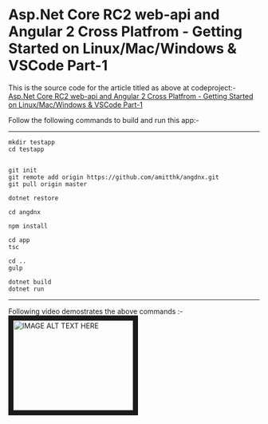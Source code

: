 # Asp.Net Core RC2 web-api and Angular 2 Cross Platfrom - Getting Started on Linux/Mac/Windows & VSCode Part-1

This is the source code for the article titled as above at codeproject:-
[Asp.Net Core RC2 web-api and Angular 2 Cross Platfrom - Getting Started on Linux/Mac/Windows & VSCode Part-1](http://www.codeproject.com/Articles/1103010/Asp-Net-Core-RC-web-api-and-Angular-Cross-Platfrom)

Follow the following commands to build and run this app:-

------------------
```
mkdir testapp
cd testapp


git init
git remote add origin https://github.com/amitthk/angdnx.git
git pull origin master

dotnet restore

cd angdnx

npm install

cd app
tsc

cd ..
gulp

dotnet build
dotnet run
```
-----------------

Following video demostrates the above commands :-
<a href="http://www.youtube.com/watch?feature=player_embedded&v=GkARDwOTCfw" target="_blank"><img src="http://img.youtube.com/vi/GkARDwOTCfw/0.jpg" 
alt="IMAGE ALT TEXT HERE" width="240" height="180" border="10" /></a>